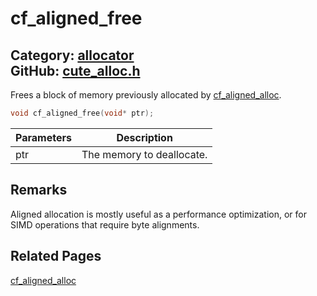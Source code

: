 [](../header.md ':include')

# cf_aligned_free

Category: [allocator](/api_reference?id=allocator)  
GitHub: [cute_alloc.h](https://github.com/RandyGaul/cute_framework/blob/master/include/cute_alloc.h)  
---

Frees a block of memory previously allocated by [cf_aligned_alloc](/allocator/cf_aligned_alloc.md).

```cpp
void cf_aligned_free(void* ptr);
```

Parameters | Description
--- | ---
ptr | The memory to deallocate.

## Remarks

Aligned allocation is mostly useful as a performance optimization, or for SIMD operations that require byte alignments.

## Related Pages

[cf_aligned_alloc](/allocator/cf_aligned_alloc.md)  
